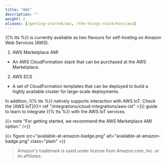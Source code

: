 ```yaml
---
title: "AWS"
description: ""
weight: 2
aliases: [/getting-started/aws, /the-things-stack/host/aws]
---
```


{{% tts %}} is currently available as two flavours for self-hosting on Amazon Web Services (AWS).

<!--more-->

1. AWS Marketplace AMI

- An AWS CloudFormation stack that can be purchased at the AWS Marketplace.

2. AWS ECS

- A set of CloudFormation templates that can be deployed to build a highly available cluster for large-scale deployments.

In addition, {{% tts %}} natively supports interaction with AWS IoT. Check the [AWS IoT]({{< ref "/integrations/cloud-integrations/aws-iot" >}}) guide to learn to integrate {{% tts %}} with the AWS IoT services.

{{< note "For getting started, we recommend the AWS Marketplace AMI option." />}}

<!--more-->

{{< figure src="available-at-amazon-badge.png" alt="available-at-amazon-badge.png" class="plain" >}}

> Amazon's trademark is used under license from Amazon.com, Inc. or its affiliates.
